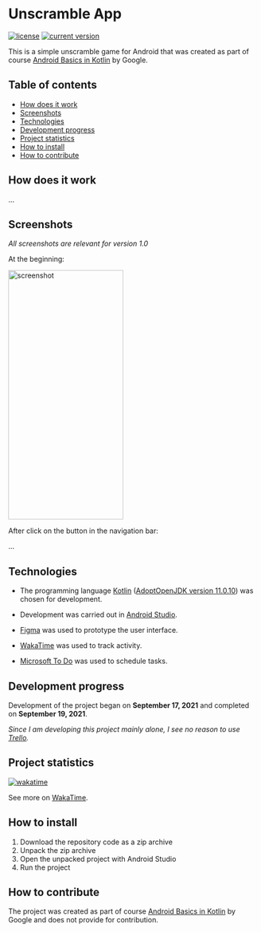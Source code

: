 # Unscramble App

[![license](https://img.shields.io/github/license/VitasSalvantes/android-basics-kotlin-unscramble-app)](https://github.com/VitasSalvantes/android-basics-kotlin-unscramble-app/blob/master/LICENSE)
[![current version](https://img.shields.io/badge/current_version-1.0-green)](#Unscramble-App)

This is a simple unscramble game for Android that was created as part of
course [Android Basics in Kotlin](https://developer.android.com/courses/android-basics-kotlin/course)
by Google.

## Table of contents

- [How does it work](#How-does-it-work)
- [Screenshots](#Screenshots)
- [Technologies](#Technologies)
- [Development progress](#Development-progress)
- [Project statistics](#Project-statistics)
- [How to install](#How-to-install)
- [How to contribute](#How-to-contribute)

## How does it work

...

## Screenshots

*All screenshots are relevant for version 1.0*

At the beginning:

<img src="screenshots/screenshot.png" alt="screenshot" style="width:231px;height:500px;">

After click on the button in the navigation bar:

...

## Technologies

- The programming
  language [Kotlin](https://kotlinlang.org/) ([AdoptOpenJDK version 11.0.10](https://adoptopenjdk.net/))
  was chosen for development.

- Development was carried out in [Android Studio](https://developer.android.com/studio/).

- [Figma](https://www.figma.com/) was used to prototype the user interface.

- [WakaTime](https://wakatime.com/) was used to track activity.

- [Microsoft To Do](https://todo.microsoft.com/tasks/) was used to schedule tasks.

## Development progress

Development of the project began on **September 17, 2021** and completed on **September 19, 2021**.

*Since I am developing this project mainly alone, I see no reason to
use [Trello](https://trello.com/).*

## Project statistics

[![wakatime](https://wakatime.com/badge/github/VitasSalvantes/android-basics-kotlin-unscramble-app.svg)](https://wakatime.com/badge/github/VitasSalvantes/android-basics-kotlin-unscramble-app)

See more on [WakaTime](https://wakatime.com/@VitasSalvantes/projects/obvoxhjimc).

## How to install

1. Download the repository code as a zip archive
2. Unpack the zip archive
3. Open the unpacked project with Android Studio
4. Run the project

## How to contribute

The project was created as part of
course [Android Basics in Kotlin](https://developer.android.com/courses/android-basics-kotlin/course)
by Google and does not provide for contribution.
